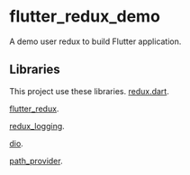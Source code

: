 # flutter_redux_demo

A demo user redux to build Flutter application.

## Libraries

This project use these libraries.
[redux.dart](https://github.com/johnpryan/redux.dart).

[flutter_redux](https://github.com/brianegan/flutter_redux).

[redux_logging](https://github.com/brianegan/redux_logging).

[dio](https://github.com/flutterchina/dio).

[path_provider](https://github.com/flutter/plugins/tree/master/packages/path_provider).